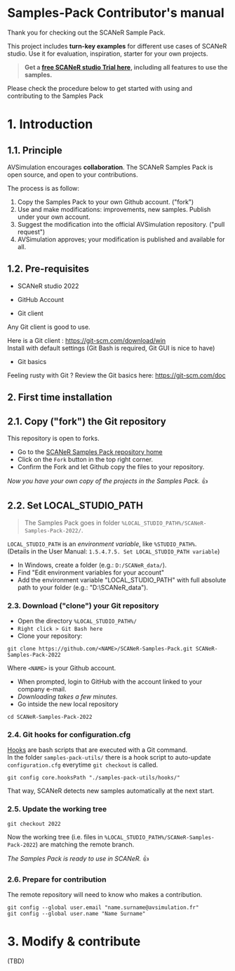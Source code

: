# Samples-Pack Contributor's manual

Thank you for checking out the SCANeR Sample Pack.

This project includes **turn-key examples** for different use cases of SCANeR studio. Use it for evaluation, inspiration, starter for your own projects.

> **Get a [free SCANeR studio Trial here](https://www.avsimulation.com/free-download/), including all features to use the samples.**

Please check the procedure below to get started with using and contributing to the Samples Pack

# 1. Introduction

## 1.1. Principle

AVSimulation encourages **collaboration**. The SCANeR Samples Pack is open source, and open to your contributions.

The process is as follow:
1. Copy the Samples Pack to your own Github account. ("fork")
2. Use and make modifications: improvements, new samples. Publish under your own account.
3. Suggest the modification into the official AVSimulation repository. ("pull request")
4. AVSimulation approves; your modification is published and available for all.

## 1.2. Pre-requisites

* SCANeR studio 2022

* GitHub Account

* Git client

Any Git client is good to use.

Here is a Git client : https://git-scm.com/download/win  
Install with default settings (Git Bash is required, Git GUI is nice to have)

* Git basics

Feeling rusty with Git ? Review the Git basics here:  https://git-scm.com/doc

## 2. First time installation

## 2.1. Copy ("fork") the Git repository

This repository is open to forks.

* Go to the [SCANeR Samples Pack repository home](https://github.com/AVSimulation/SCANeR-Samples-Pack/)
* Click on the `Fork` button in the top right corner.
* Confirm the Fork and let Github copy the files to your repository.

_Now you have your own copy of the projects in the Samples Pack._ 👍

## 2.2. Set LOCAL_STUDIO_PATH

> The Samples Pack goes in folder `%LOCAL_STUDIO_PATH%/SCANeR-Samples-Pack-2022/`.

`LOCAL_STUDIO_PATH` is an _environment variable_, like `%STUDIO_PATH%`.  
(Details in the User Manual: `1.5.4.7.5. Set LOCAL_STUDIO_PATH variable`)

* In Windows, create a folder (e.g.: `D:/SCANeR_data/`).
* Find "Edit environment variables for your account"
* Add the environment variable "LOCAL_STUDIO_PATH" with full absolute path to your folder (e.g.: "D:\SCANeR_data").

### 2.3. Download ("clone") your Git repository

* Open the directory `%LOCAL_STUDIO_PATH%/`
* `Right click > Git Bash here`
* Clone your repository:
```
git clone https://github.com/<NAME>/SCANeR-Samples-Pack.git SCANeR-Samples-Pack-2022
```
  Where `<NAME>` is your Github account.  
* When prompted, login to GitHub with the account linked to your company e-mail.
* *Downloading takes a few minutes.*
* Go intside the new local repository
```
cd SCANeR-Samples-Pack-2022
```

### 2.4. Git hooks for configuration.cfg

[Hooks](https://git-scm.com/docs/githooks) are bash scripts that are executed with a Git command.  
In the folder `samples-pack-utils/` there is a hook script to auto-update `configuration.cfg` everytime `git checkout` is called.  
```
git config core.hooksPath "./samples-pack-utils/hooks/"
```
That way, SCANeR detects new samples automatically at the next start.

### 2.5. Update the working tree

```
git checkout 2022
```
Now the working tree (i.e. files in `%LOCAL_STUDIO_PATH%/SCANeR-Samples-Pack-2022`) are matching the remote branch.

_The Samples Pack is ready to use in SCANeR._ 👍

### 2.6. Prepare for contribution

The remote repository will need to know who makes a contribution.
```
git config --global user.email "name.surname@avsimulation.fr"
git config --global user.name "Name Surname"
```

# 3. Modify & contribute

(TBD)
